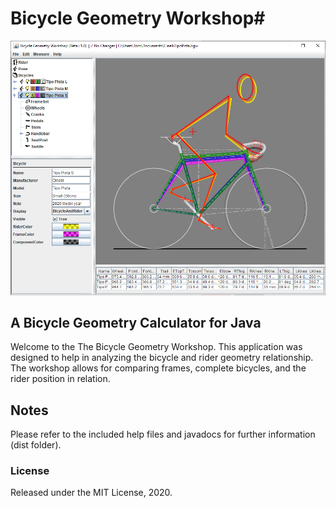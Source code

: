 # Bicycle Geometry Workshop#

![UI Image](BGW-ScreenShot.png)


## A Bicycle Geometry Calculator for Java ##

Welcome to the The Bicycle Geometry Workshop.  This application was designed to 
help in analyzing the bicycle and rider geometry relationship.  
The workshop allows for comparing frames, complete bicycles, and the rider position in relation.


## Notes ##
Please refer to the included help files and javadocs for further information (dist folder).


### License ###
Released under the MIT License, 2020.




